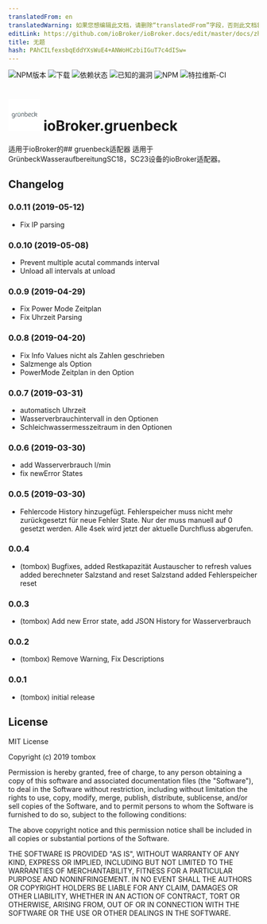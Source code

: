 ```yaml
---
translatedFrom: en
translatedWarning: 如果您想编辑此文档，请删除“translatedFrom”字段，否则此文档将再次自动翻译
editLink: https://github.com/ioBroker/ioBroker.docs/edit/master/docs/zh-cn/adapterref/iobroker.gruenbeck/README.md
title: 无题
hash: PAhCILfexsbqEddYXsWuE4+ANWoHCzbiIGuT7c4dISw=
---
```

![NPM版本](http://img.shields.io/npm/v/iobroker.gruenbeck.svg)
![下载](https://img.shields.io/npm/dm/iobroker.gruenbeck.svg)
![依赖状态](https://img.shields.io/david/TA2k/iobroker.gruenbeck.svg)
![已知的漏洞](https://snyk.io/test/github/TA2k/ioBroker.gruenbeck/badge.svg)
![NPM](https://nodei.co/npm/iobroker.gruenbeck.png?downloads=true)
![特拉维斯-CI](http://img.shields.io/travis/TA2k/ioBroker.gruenbeck/master.svg)

<h1><img src="admin/gruenbeck.png" width="64"/> ioBroker.gruenbeck </h1>

适用于ioBroker的## gruenbeck适配器
适用于GrünbeckWasseraufbereitungSC18，SC23设备的ioBroker适配器。

## Changelog

### 0.0.11 (2019-05-12)

- Fix IP parsing

### 0.0.10 (2019-05-08)

- Prevent multiple acutal commands interval
- Unload all intervals at unload

### 0.0.9 (2019-04-29)

- Fix Power Mode Zeitplan
- Fix Uhrzeit Parsing

### 0.0.8 (2019-04-20)

- Fix Info Values nicht als Zahlen geschrieben
- Salzmenge als Option
- PowerMode Zeitplan in den Option

### 0.0.7 (2019-03-31)

- automatisch Uhrzeit
- Wasserverbrauchintervall in den Optionen
- Schleichwassermesszeitraum in den Optionen

### 0.0.6 (2019-03-30)

- add Wasserverbrauch l/min
- fix newError States

### 0.0.5 (2019-03-30)

- Fehlercode History hinzugefügt. Fehlerspeicher muss nicht mehr zurückgesetzt für neue Fehler State. Nur der muss manuell auf 0 gesetzt werden.
  Alle 4sek wird jetzt der aktuelle Durchfluss abgerufen.

### 0.0.4

- (tombox) Bugfixes,
  added Restkapazität Austauscher to refresh values
  added berechneter Salzstand and reset Salzstand
  added Fehlerspeicher reset

### 0.0.3

- (tombox) Add new Error state, add JSON History for Wasserverbrauch

### 0.0.2

- (tombox) Remove Warning, Fix Descriptions

### 0.0.1

- (tombox) initial release

## License

MIT License

Copyright (c) 2019 tombox

Permission is hereby granted, free of charge, to any person obtaining a copy
of this software and associated documentation files (the "Software"), to deal
in the Software without restriction, including without limitation the rights
to use, copy, modify, merge, publish, distribute, sublicense, and/or sell
copies of the Software, and to permit persons to whom the Software is
furnished to do so, subject to the following conditions:

The above copyright notice and this permission notice shall be included in all
copies or substantial portions of the Software.

THE SOFTWARE IS PROVIDED "AS IS", WITHOUT WARRANTY OF ANY KIND, EXPRESS OR
IMPLIED, INCLUDING BUT NOT LIMITED TO THE WARRANTIES OF MERCHANTABILITY,
FITNESS FOR A PARTICULAR PURPOSE AND NONINFRINGEMENT. IN NO EVENT SHALL THE
AUTHORS OR COPYRIGHT HOLDERS BE LIABLE FOR ANY CLAIM, DAMAGES OR OTHER
LIABILITY, WHETHER IN AN ACTION OF CONTRACT, TORT OR OTHERWISE, ARISING FROM,
OUT OF OR IN CONNECTION WITH THE SOFTWARE OR THE USE OR OTHER DEALINGS IN THE
SOFTWARE.